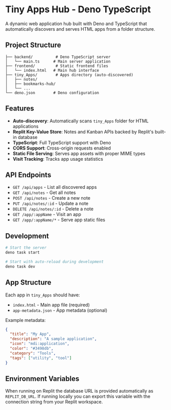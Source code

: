 # Tiny Apps Hub - Deno TypeScript

A dynamic web application hub built with Deno and TypeScript that automatically discovers and serves HTML apps from a folder structure.

## Project Structure

```
├── backend/          # Deno TypeScript server
│   └── main.ts      # Main server application
├── frontend/         # Static frontend files
│   └── index.html   # Main hub interface
├── tiny_Apps/        # Apps directory (auto-discovered)
│   ├── notes/       
│   ├── bookmarks-hub/
│   └── ...
└── deno.json        # Deno configuration
```

## Features

- **Auto-discovery**: Automatically scans `tiny_Apps` folder for HTML applications
- **Replit Key-Value Store**: Notes and Kanban APIs backed by Replit's built-in database
- **TypeScript**: Full TypeScript support with Deno
- **CORS Support**: Cross-origin requests enabled
- **Static File Serving**: Serves app assets with proper MIME types
- **Visit Tracking**: Tracks app usage statistics

## API Endpoints

- `GET /api/apps` - List all discovered apps
- `GET /api/notes` - Get all notes
- `POST /api/notes` - Create a new note
- `PUT /api/notes/:id` - Update a note
- `DELETE /api/notes/:id` - Delete a note
- `GET /app/:appName` - Visit an app
- `GET /app/:appName/*` - Serve app static files

## Development

```bash
# Start the server
deno task start

# Start with auto-reload during development
deno task dev
```

## App Structure

Each app in `tiny_Apps` should have:
- `index.html` - Main app file (required)
- `app-metadata.json` - App metadata (optional)

Example metadata:
```json
{
  "title": "My App",
  "description": "A sample application",
  "icon": "mdi:application",
  "color": "#3498db",
  "category": "Tools",
  "tags": ["utility", "tool"]
}
```

## Environment Variables

When running on Replit the database URL is provided automatically as `REPLIT_DB_URL`. If running locally you can export this variable with the connection string from your Replit workspace.

